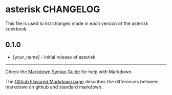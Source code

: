 asterisk CHANGELOG
==================

This file is used to list changes made in each version of the asterisk cookbook.

0.1.0
-----
- [your_name] - Initial release of asterisk

- - -
Check the [Markdown Syntax Guide](http://daringfireball.net/projects/markdown/syntax) for help with Markdown.

The [Github Flavored Markdown page](http://github.github.com/github-flavored-markdown/) describes the differences between markdown on github and standard markdown.
